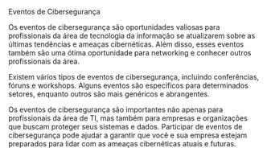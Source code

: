 Eventos de Cibersegurança

Os eventos de cibersegurança são oportunidades valiosas para profissionais da área de tecnologia da informação se atualizarem sobre as últimas tendências e ameaças cibernéticas. Além disso, esses eventos também são uma ótima oportunidade para networking e conhecer outros profissionais da área.

Existem vários tipos de eventos de cibersegurança, incluindo conferências, fóruns e workshops. Alguns eventos são específicos para determinados setores, enquanto outros são mais genéricos e abrangentes.

Os eventos de cibersegurança são importantes não apenas para profissionais da área de TI, mas também para empresas e organizações que buscam proteger seus sistemas e dados. Participar de eventos de cibersegurança pode ajudar a garantir que você e sua empresa estejam preparados para lidar com as ameaças cibernéticas atuais e futuras.
